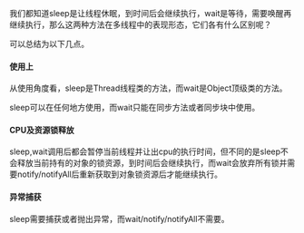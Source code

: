 我们都知道sleep是让线程休眠，到时间后会继续执行，wait是等待，需要唤醒再继续执行，那么这两种方法在多线程中的表现形态，它们各有什么区别呢？

可以总结为以下几点。

#### 使用上

从使用角度看，sleep是Thread线程类的方法，而wait是Object顶级类的方法。

sleep可以在任何地方使用，而wait只能在同步方法或者同步块中使用。

#### CPU及资源锁释放

sleep,wait调用后都会暂停当前线程并让出cpu的执行时间，但不同的是sleep不会释放当前持有的对象的锁资源，到时间后会继续执行，而wait会放弃所有锁并需要notify/notifyAll后重新获取到对象锁资源后才能继续执行。

#### 异常捕获

sleep需要捕获或者抛出异常，而wait/notify/notifyAll不需要。